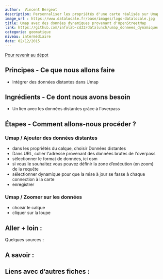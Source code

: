 ```yaml
---
author:  Vincent Bergeot
description: Personnaliser les propriétés d'une carte réalisée sur Umap pour afficher des points remarquables
image_url : https://www.datalocale.fr/base/images/logo-datalocale.jpg
title: Umap avec des données dynamiques provenant d'OpenStreetMap
link: https://github.com/infolab-cd33/datalunch/umap_donnees_dynamiques.md
categorie: geomatique
niveau: intermédiaire
date: 02/12/2015
---
```


[Pour revenir au dépot](http://datalunch.datalocale.fr)

## Principes - Ce que nous allons faire
* Intégrer des données distantes dans Umap
## Ingrédients - Ce dont nous avons besoin
* Un lien avec les données distantes grâce à l'overpass

## Étapes - Comment allons-nous procéder ?
### Umap / Ajouter des données distantes
* dans les propriétés du calque, choisir Données distantes
* Dans URL, coller l'adresse provenant des données brutes de l'overpass
* sélectionner le format de données, ici osm
* si vous le souhaitez vous pouvez définir la zone d’exécution (en zoom) de la requête
* sélectionner dynamique pour que la mise à jour se fasse à chaque connection à la carte
* enregistrer

### Umap / Zoomer sur les données
* choisir le calque
* cliquer sur la loupe


## Aller + loin :
Quelques sources :

## A savoir :

## Liens avec d’autres fiches :
